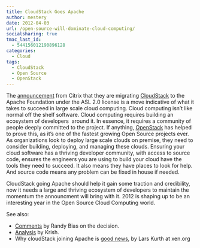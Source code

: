 ```yaml
---
title: CloudStack Goes Apache
author: mestery
date: 2012-04-03
url: /open-source-will-dominate-cloud-computing/
socialsharing: true
tmac_last_id:
  - 544156012190896128
categories:
  - Cloud
tags:
  - CloudStack
  - Open Source
  - OpenStack
---
```

The <a title="CloudStack goes Apache" href="http://www.cloudstack.org/blog/120-cloudstack-goes-apache.html" target="_blank">announcement</a> from Citrix that they are migrating <a title="CloudStack" href="http://www.cloudstack.org/" target="_blank">CloudStack</a> to the Apache Foundation under the ASL 2.0 license is a move indicative of what it takes to succeed in large scale cloud computing. Cloud computing isn&#8217;t like normal off the shelf software. Cloud computing requires building an ecosystem of developers  around it. In essence, it requires a community of people deeply committed to the project. If anything, <a title="OpenStack" href="http://openstack.org/" target="_blank">OpenStack</a> has helped to prove this, as it&#8217;s one of the fastest growing Open Source projects ever. As organizations look to deploy large scale clouds on premise, they need to consider building, deploying, and managing these clouds. Ensuring your cloud software has a thriving developer community, with access to source code, ensures the engineers you are using to build your cloud have the tools they need to succeed. It also means they have places to look for help. And source code means any problem can be fixed in house if needed.

CloudStack going Apache should help it gain some traction and credibility, now it needs a large and thriving ecosystem of developers to maintain the momentum the announcment will bring with it. 2012 is shaping up to be an interesting year in the Open Source Cloud Computing world.

See also:

  * <a title="Bold Move or Brash Decision?" href="http://www.cloudscaling.com/blog/cloud-computing/citrix-joins-apache-and-contributes-cloudstack-bold-move-or-brash-decision/" target="_blank">Comments</a> by Randy Bias on the decision.
  * <a title="CloudStack Goes to Apache Foundation" href="http://www.cloudave.com/18620/analysis-cloudstack-goes-to-apache-foundation-and-embraces-aws-apis-2/" target="_blank">Analysis</a> by Krish.
  * Why cloudStack joining Apache is <a title="CloudStack joining Apache is good news" href="http://blog.xen.org/index.php/2012/04/03/why-cloudstack-joining-apache-is-good-news/" target="_blank">good news</a>, by Lars Kurth at xen.org
